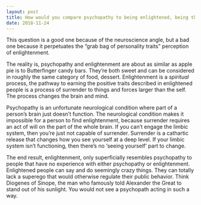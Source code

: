 ```yaml
---
layout: post
title: How would you compare psychopathy to being enlightened, being that they posses some similar positive traits: non-attachment, lack of fear, anxiety and depression, sharp rational mind and focus on the positive?
date: 2018-11-24
---
```


<p>This question is a good one because of the neuroscience angle, but a bad one because it perpetuates the “grab bag of personality traits” perception of enlightenment.</p><p>The reality is, psychopathy and enlightenment are about as similar as apple pie is to Butterfinger candy bars. They’re both sweet and can be considered in roughly the same category of food, dessert. Enlightenment is a <i>spiritual</i> process, the pathway to earning the positive traits described in enlightened people is a process of surrender to things and forces larger than the self. The process changes the brain and mind.</p><p>Psychopathy is an unfortunate neurological condition where part of a person’s brain just doesn’t function. The neurological condition makes it impossible for a person to find enlightenment, because surrender requires an act of will on the part of the whole brain. If you can’t engage the limbic system, then you’re just not capable of surrender. Surrender is a cathartic release that changes how you see yourself at a deep level. If your limbic system isn’t functioning, then there’s no ‘seeing yourself’ part to change.</p><p>The end result, enlightenment, only superficially resembles psychopathy to people that have no experience with either psychopathy or enlightenment. Enlightened people can say and do seemingly crazy things. They can totally lack a superego that would otherwise regulate their public behavior. Think Diogenes of Sinope, the man who famously told Alexander the Great to stand out of his sunlight. You would not see a psychopath acting in such a way.</p>
